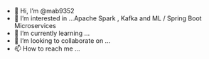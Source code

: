 - 👋 Hi, I’m @mab9352
- 👀 I’m interested in ...Apache Spark , Kafka and ML / Spring Boot Microservices 
- 🌱 I’m currently learning ...
- 💞️ I’m looking to collaborate on ...
- 📫 How to reach me ...

<!---
mab9352/mab9352 is a ✨ special ✨ repository because its `README.md` (this file) appears on your GitHub profile.
You can click the Preview link to take a look at your changes.
--->
